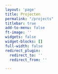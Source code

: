 ```yaml
---
layout: 'page'
title: Projecten
permalink: "/projects"
titlebar: true
add-to-menu: false
ft-image: ''
widgets: false
widget-blocks: []
full-width: false
redirect_plugin:
  redirect_to: ''
  redirect_from: ''

---
```

